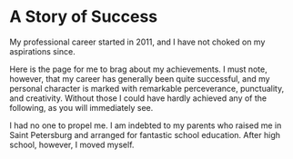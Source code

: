 # A Story of Success

My professional career started in 2011, and I have not choked on my aspirations since.

Here is the page for me to brag about my achievements. I must note, however, that my career has generally been quite successful, and my personal character is marked with remarkable perceverance, punctuality, and creativity. Without those I could have hardly achieved any of the following, as you will immediately see.

I had no one to propel me. I am indebted to my parents who raised me in Saint Petersburg and arranged for fantastic school education. After high school, however, I moved myself.
